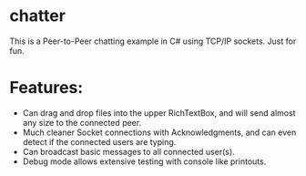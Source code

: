 # chatter
This is a Peer-to-Peer chatting example in C# using TCP/IP sockets.  Just for fun.

# Features:
-	Can drag and drop files into the upper RichTextBox, and will send almost any size to the connected peer.
-	Much cleaner Socket connections with Acknowledgments, and can even detect if the connected users are typing.
-	Can broadcast basic messages to all connected user(s).
-	Debug mode allows extensive testing with console like printouts.


